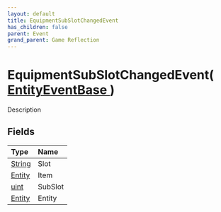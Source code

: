```yaml
---
layout: default
title: EquipmentSubSlotChangedEvent
has_children: false
parent: Event
grand_parent: Game Reflection
---
```

# EquipmentSubSlotChangedEvent( [ EntityEventBase ](/docs/game-reflection/events/entity_event_base) )
Description 

## Fields

| Type | Name |
|:-------------|:--------------|
| [String](/docs/game-reflection/components/string) | Slot |
| [Entity](/docs/game-reflection/classes/entity) | Item |
| [uint](/docs/game-reflection/components/uint) | SubSlot |
| [Entity](/docs/game-reflection/classes/entity) | Entity |

